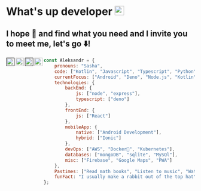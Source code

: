 # What's up developer <img src="https://media.giphy.com/media/hvRJCLFzcasrR4ia7z/giphy.gif" width="25px">

## I hope 💖 and find what you need and I invite you to meet me, let's go ⬇️!
<a href="">
  <img align="left" alt="Abhishek's Discord" width="22px" src="https://raw.githubusercontent.com/peterthehan/peterthehan/master/assets/discord.svg" />
</a>
<a href="https://www.linkedin.com/in/alexander-rangel-gonzález-181656184/">
  <img align="left" alt="Abhishek's LinkedIN" width="22px" src="https://raw.githubusercontent.com/peterthehan/peterthehan/master/assets/linkedin.svg" />
</a>
<a href="">
  <img align="left" alt="Abhishek's Spotify" width="22px" src="https://raw.githubusercontent.com/peterthehan/peterthehan/master/assets/spotify.svg" />
</a>
<a href="https://www.instagram.com/alexanderverst/">
  <img align="left" alt="Mehdi's Instagram" width="22px" src="https://cdn.jsdelivr.net/npm/simple-icons@v3/icons/instagram.svg" />
</a>
<p></p>


```javascript
const Aleksandr = {
    pronouns: "Sasha",
    code: ["Kotlin", "Javascript", "Typescript", "Python", "Java", "PHP", "C"],
    currentFocus: ["Android", "Deno", "Node.js", "Kotlin"],
    technologies: {
        backEnd: {
            js: ["node", "express"],
            typescript: ["deno"]
        },
        frontEnd: {
            js: ["React"]
        },
        mobileApp: {
            native: ["Android Development"],
            hybrid: ["Ionic"]
        },
        devOps: ["AWS", "Docker🐳", "Kubernetes"],
        databases: ["mongoDB", "sqlite", "MySQl"],
        misc: ["Firebase", "Google Maps", "PWA"]
    },
    Pastimes: ["Read math books", "Listen to music", "Watch baseball"]
    funFact: "I usually make a rabbit out of the top hat"
};
```
